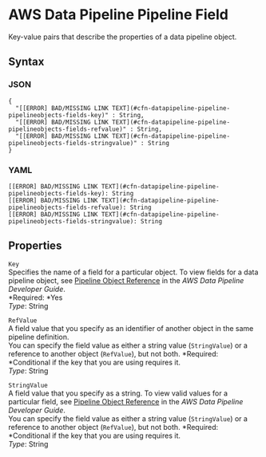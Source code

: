 # AWS Data Pipeline Pipeline Field<a name="aws-properties-datapipeline-pipeline-pipelineobjects-fields"></a>

Key\-value pairs that describe the properties of a data pipeline object\.

## Syntax<a name="w3ab2c21c14d488b5"></a>

### JSON<a name="aws-properties-datapipeline-pipeline-pipelineobjects-fields-syntax.json"></a>

```
{
  "[[ERROR] BAD/MISSING LINK TEXT](#cfn-datapipeline-pipeline-pipelineobjects-fields-key)" : String,
  "[[ERROR] BAD/MISSING LINK TEXT](#cfn-datapipeline-pipeline-pipelineobjects-fields-refvalue)" : String,
  "[[ERROR] BAD/MISSING LINK TEXT](#cfn-datapipeline-pipeline-pipelineobjects-fields-stringvalue)" : String
}
```

### YAML<a name="aws-properties-datapipeline-pipeline-pipelineobjects-fields-syntax.yaml"></a>

```
[[ERROR] BAD/MISSING LINK TEXT](#cfn-datapipeline-pipeline-pipelineobjects-fields-key): String
[[ERROR] BAD/MISSING LINK TEXT](#cfn-datapipeline-pipeline-pipelineobjects-fields-refvalue): String
[[ERROR] BAD/MISSING LINK TEXT](#cfn-datapipeline-pipeline-pipelineobjects-fields-stringvalue): String
```

## Properties<a name="w3ab2c21c14d488b7"></a>

`Key`  
Specifies the name of a field for a particular object\. To view fields for a data pipeline object, see [Pipeline Object Reference](http://docs.aws.amazon.com/datapipeline/latest/DeveloperGuide/dp-pipeline-objects.html) in the *AWS Data Pipeline Developer Guide*\.  
*Required: *Yes  
*Type*: String

`RefValue`  
A field value that you specify as an identifier of another object in the same pipeline definition\.  
You can specify the field value as either a string value \(`StringValue`\) or a reference to another object \(`RefValue`\), but not both\.
*Required: *Conditional if the key that you are using requires it\.  
*Type*: String

`StringValue`  
A field value that you specify as a string\. To view valid values for a particular field, see [Pipeline Object Reference](http://docs.aws.amazon.com/datapipeline/latest/DeveloperGuide/dp-pipeline-objects.html) in the *AWS Data Pipeline Developer Guide*\.  
You can specify the field value as either a string value \(`StringValue`\) or a reference to another object \(`RefValue`\), but not both\.
*Required: *Conditional if the key that you are using requires it\.  
*Type*: String